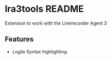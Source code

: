 # lra3tools README

Extension to work with the Linerecorder Agent 3

## Features

* Logile Syntax highlighting